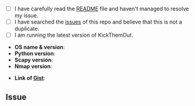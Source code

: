 <!--
  Hi there! Thank you for bringing an issue to out attention.

  Before submitting, let's make sure of a few things.
  Please ensure the following boxes are ticked if they apply.
  If they do not, please try and fulfill them first.
-->

<!-- Checked checkbox should look like this: [x] -->

- [ ] I have carefully read the [README](https://github.com/k4m4/kickthemout/blob/master/README.rst) file and haven't managed to resolve my issue.
- [ ] I have searched the [issues](https://github.com/k4m4/kickthemout/issues?utf8=%E2%9C%93&q=is%3Aissue) of this repo and believe that this is not a duplicate.
- [ ] I am running the latest version of KickThemOut.

<!-- 
  Once all boxes are ticked, it would be very helpful if you could fill in the
  following list with the appropriate information. 
--> 

- **OS name & version**: <!-- Replace with os name & version -->
- **Python version**: <!-- Replace with python version -->
- **Scapy version**: <!-- Replace with scapy version -->
- **Nmap version**: <!-- Replace with nmap version -->
<!-- Please create a Gist with the response of a `$ sudo python -vvv kickthemout.py` verbosity command -->
- **Link of [Gist](https://gist.github.com/)**: <!-- Replace with gist link -->  

## Issue
<!-- Now feel free to write about your issue; please remember to be as descriptive as possible! Thanks again! 🙌 ❤️ -->
